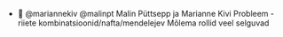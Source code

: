 - 👋  @mariannekiv @malinpt
Malin Püttsepp ja Marianne Kivi
Probleem - riiete kombinatsioonid/nafta/mendelejev
Mõlema rollid veel selguvad
